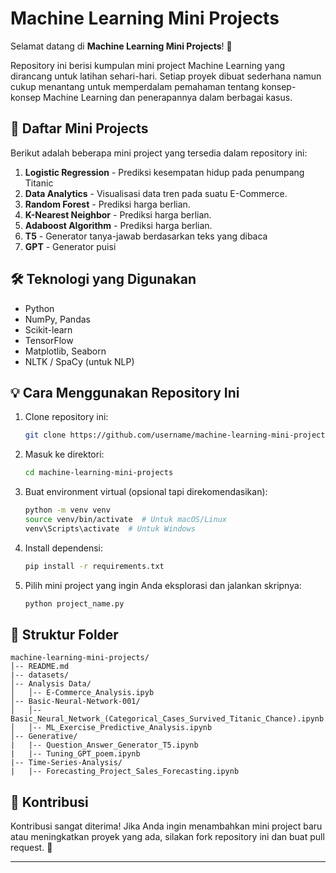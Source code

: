# Machine Learning Mini Projects

Selamat datang di **Machine Learning Mini Projects**! 🚀

Repository ini berisi kumpulan mini project Machine Learning yang dirancang untuk latihan sehari-hari. Setiap proyek dibuat sederhana namun cukup menantang untuk memperdalam pemahaman tentang konsep-konsep Machine Learning dan penerapannya dalam berbagai kasus.

## 📌 Daftar Mini Projects
Berikut adalah beberapa mini project yang tersedia dalam repository ini:

1. **Logistic Regression** - Prediksi kesempatan hidup pada penumpang Titanic
2. **Data Analytics** - Visualisasi data tren pada suatu E-Commerce.
3. **Random Forest** - Prediksi harga berlian.
4. **K-Nearest Neighbor** - Prediksi harga berlian.
5. **Adaboost Algorithm** - Prediksi harga berlian.
6. **T5** - Generator tanya-jawab berdasarkan teks yang dibaca
7. **GPT** - Generator puisi

## 🛠 Teknologi yang Digunakan
- Python
- NumPy, Pandas
- Scikit-learn
- TensorFlow
- Matplotlib, Seaborn
- NLTK / SpaCy (untuk NLP)

## 💡 Cara Menggunakan Repository Ini
1. Clone repository ini:
   ```bash
   git clone https://github.com/username/machine-learning-mini-projects.git
   ```
2. Masuk ke direktori:
   ```bash
   cd machine-learning-mini-projects
   ```
3. Buat environment virtual (opsional tapi direkomendasikan):
   ```bash
   python -m venv venv
   source venv/bin/activate  # Untuk macOS/Linux
   venv\Scripts\activate  # Untuk Windows
   ```
4. Install dependensi:
   ```bash
   pip install -r requirements.txt
   ```
5. Pilih mini project yang ingin Anda eksplorasi dan jalankan skripnya:
   ```bash
   python project_name.py
   ```

## 📂 Struktur Folder
```
machine-learning-mini-projects/
│-- README.md
|-- datasets/
│-- Analysis Data/
│   │-- E-Commerce_Analysis.ipyb
│-- Basic-Neural-Network-001/
│   │-- Basic_Neural_Network_(Categorical_Cases_Survived_Titanic_Chance).ipynb
│   │-- ML_Exercise_Predictive_Analysis.ipynb
│-- Generative/
|   |-- Question_Answer_Generator_T5.ipynb
|   |-- Tuning_GPT_poem.ipynb
|-- Time-Series-Analysis/
|   |-- Forecasting_Project_Sales_Forecasting.ipynb
```

## 📢 Kontribusi
Kontribusi sangat diterima! Jika Anda ingin menambahkan mini project baru atau meningkatkan proyek yang ada, silakan fork repository ini dan buat pull request. 🚀

---

